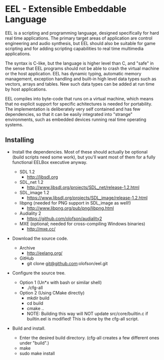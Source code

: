 EEL - Extensible Embeddable Language
====================================

EEL is a scripting and programming language, designed specifically for hard real time applications. The primary target areas of application are control engineering and audio synthesis, but EEL should also be suitable for game scripting and for adding scripting capabilities to real time multimedia applications.

The syntax is C-like, but the language is higher level than C, and "safe" in the sense that EEL programs should not be able to crash the virtual machine or the host application. EEL has dynamic typing, automatic memory management, exception handling and built-in high level data types such as vectors, arrays and tables. New such data types can be added at run time by host applications.

EEL compiles into byte-code that runs on a virtual machine, which means that no explicit support for specific achitectures is needed for portability. The implementation is deliberately very self contained and has few dependencies, so that it can be easily integrated into "strange" environments, such as embedded devices running real time operating systems.

Installing
----------

* Install the dependencies. Most of these should actually be optional (build scripts need some work), but you'll want most of them for a fully functional EELBox executive anyway.
  * SDL 1.2
    * http://libsdl.org
  * SDL_net 1.2
    * http://www.libsdl.org/projects/SDL_net/release-1.2.html
  * SDL_image 1.2
    * https://www.libsdl.org/projects/SDL_image/release-1.2.html
  * libpng (needed for PNG support in SDL_image as well!)
    * http://www.libpng.org/pub/png/libpng.html
  * Audiality 2
    * https://github.com/olofson/audiality2
  * MXE (optional; needed for cross-compiling Windows binaries)
    * http://mxe.cc/

* Download the source code.
  * Archive
    * http://eelang.org/
  * GitHub
    * git clone git@github.com:olofson/eel.git
  
* Configure the source tree.
  * Option 1 (Un*x with bash or similar shell)
    * ./cfg-all
  * Option 2 (Using CMake directly)
    * mkdir build
    * cd build
    * cmake ..
    * NOTE: Building this way will NOT update src/core/builtin.c if builtin.eel is modified! This is done by the cfg-all script.

* Build and install.
  * Enter the desired build directory. (cfg-all creates a few different ones under "build".)
  * make
  * sudo make install
